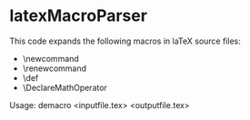 # latexMacroParser
This code expands the following macros in laTeX source files:
  - \newcommand
  - \renewcommand
  - \def
  - \DeclareMathOperator

Usage:
  demacro <inputfile.tex> <outputfile.tex>
